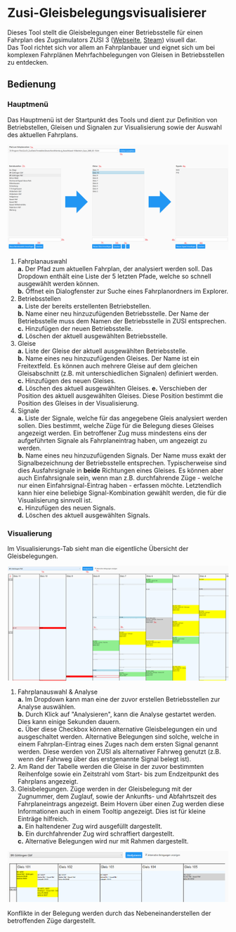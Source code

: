 # Zusi-Gleisbelegungsvisualisierer

Dieses Tool stellt die Gleisbelegungen einer Betriebsstelle für einen Fahrplan des Zugsimulators ZUSI 3 ([Webseite](https://www.zusi.de), [Steam](https://store.steampowered.com/app/1040730/ZUSI_3__Aerosoft_Edition)) visuell dar.  
Das Tool richtet sich vor allem an Fahrplanbauer und eignet sich um bei komplexen Fahrplänen Mehrfachbelegungen von Gleisen in Betriebsstellen zu entdecken.

## Bedienung
### Hauptmenü

Das Hauptmenü ist der Startpunkt des Tools und dient zur Definition von Betriebstellen, Gleisen und Signalen zur Visualisierung sowie der Auswahl des aktuellen Fahrplans.

![main-menu](docs/main-menu.png)

1. Fahrplanauswahl  
    **a.** Der Pfad zum aktuellen Fahrplan, der analysiert werden soll. Das Dropdown enthält eine Liste der 5 letzten Pfade, welche so schnell ausgewählt werden können.  
    **b.** Öffnet ein Dialogfenster zur Suche eines Fahrplanordners im Explorer.
2. Betriebsstellen  
    **a.** Liste der bereits erstellenten Betriebstellen.  
    **b.** Name einer neu hinzuzufügenden Betriebsstelle. Der Name der Betriebsstelle muss dem Namen der Betriebsstelle in ZUSI entsprechen.
    **c.** Hinzufügen der neuen Betriebsstelle.  
    **d.** Löschen der aktuell ausgewählten Betriebsstelle.
3. Gleise  
    **a.** Liste der Gleise der aktuell ausgewählten Betriebsstelle.  
    **b.** Name eines neu hinzuzufügenden Gleises. Der Name ist ein Freitextfeld. Es können auch mehrere Gleise auf dem gleichen Gleisabschnitt (z.B. mit unterschiedlichen Signalen) definiert werden.  
    **c.** Hinzufügen des neuen Gleises.  
    **d.** Löschen des aktuell ausgewählten Gleises.
    **e.** Verschieben der Position des aktuell ausgewählten Gleises. Diese Position bestimmt die Position des Gleises in der Visualisierung.
4. Signale  
    **a.** Liste der Signale, welche für das angegebene Gleis analysiert werden sollen. Dies bestimmt, welche Züge für die Belegung dieses Gleises angezeigt werden. Ein betroffener Zug muss mindestens eins der aufgeführten Signale als Fahrplaneintrag haben, um angezeigt zu werden.  
    **b.** Name eines neu hinzuzufügenden Signals. Der Name muss exakt der Signalbezeichnung der Betriebsstelle entsprechen. Typischerweise sind dies Ausfahrsignale in **beide** Richtungen eines Gleises. Es können aber auch Einfahrsignale sein, wenn man z.B. durchfahrende Züge - welche nur einen Einfahrsignal-Eintrag haben - erfassen möchte. Letztendlich kann hier eine beliebige Signal-Kombination gewählt werden, die für die Visualisierung sinnvoll ist.  
    **c.** Hinzufügen des neuen Signals.   
    **d.** Löschen des aktuell ausgewählten Signals.

### Visualierung

Im Visualisierungs-Tab sieht man die eigentliche Übersicht der Gleisbelegungen.

![visualisation](docs/visualisation.png)

1. Fahrplanauswahl & Analyse  
    **a.** Im Dropdown kann man eine der zuvor erstellen Betriebsstellen zur Analyse auswählen.  
    **b.** Durch Klick auf "Analysieren", kann die Analyse gestartet werden. Dies kann einige Sekunden dauern.  
    **c.** Über diese Checkbox können alternative Gleisbelegungen ein und ausgeschaltet werden. Alternative Belegungen sind solche, welche in einem Fahrplan-Eintrag eines Zuges nach dem ersten Signal genannt werden. Diese werden von ZUSI als alternativer Fahrweg genutzt (z.B. wenn der Fahrweg über das erstgenannte Signal belegt ist).
2. Am Rand der Tabelle werden die Gleise in der zuvor bestimmten Reihenfolge sowie ein Zeitstrahl vom Start- bis zum Endzeitpunkt des Fahrplans angezeigt.
3. Gleisbelegungen. Züge werden in der Gleisbelegung mit der Zugnummer, dem Zuglauf, sowie der Ankunfts- und Abfahrtszeit des Fahrplaneintrags angezeigt. Beim Hovern über einen Zug werden diese Informationen auch in einem Tooltip angezeigt. Dies ist für kleine Einträge hilfreich.  
    **a.** Ein haltendener Zug wird ausgefüllt dargestellt.  
    **b.** Ein durchfahrender Zug wird schraffiert dargestellt.  
    **c.** Alternative Belegungen wird nur mit Rahmen dargestellt.

![visualisation-conflict](docs/visualisation-conflict.png)

Konflikte in der Belegung werden durch das Nebeneinanderstellen der betroffenden Züge dargestellt.
